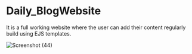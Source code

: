# Daily_BlogWebsite
It is a full working website where the user can add their content regularly build using EJS templates.

![Screenshot (44)](https://user-images.githubusercontent.com/95145435/205029055-a4ce220b-f6fe-4228-8d27-a8e7b5cbc041.png)
